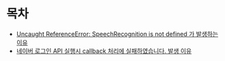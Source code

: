 # 목차

+ [Uncaught ReferenceError: SpeechRecognition is not defined 가 발생하는 이유](https://github.com/hyebinyu1110/TIL/blob/main/ETC/1.%20Uncaught%20ReferenceError:%20SpeechRecognition%20is%20not%20defined%20%EA%B0%80%20%EB%B0%9C%EC%83%9D%ED%95%98%EB%8A%94%20%EC%9D%B4%EC%9C%A0.md)
+ [네이버 로그인 API 실행시 callback 처리에 실패하였습니다. 발생 이유](https://github.com/hyebinyu1110/TIL/blob/main/ETC/2.%20%EB%84%A4%EC%9D%B4%EB%B2%84%20%EB%A1%9C%EA%B7%B8%EC%9D%B8%20API%20%EC%8B%A4%ED%96%89%20%EC%8B%9C%20%22callback%20%EC%B2%98%EB%A6%AC%EC%97%90%20%EC%8B%A4%ED%8C%A8%ED%95%98%EC%98%80%EC%8A%B5%EB%8B%88%EB%8B%A4.%22%EB%B0%9C%EC%83%9D%20%EC%9D%B4%EC%9C%A0.md)

